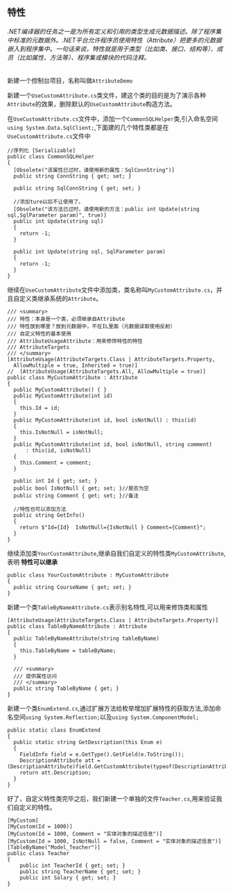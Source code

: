 ## 特性
###### .NET编译器的任务之一是为所有定义和引用的类型生成元数据描述。除了程序集中标准的元数据外。.NET平台允许程序员使用特性（Attribute）把更多的元数据嵌入到程序集中。一句话来说，特性就是用于类型（比如类、接口、结构等）、成员（比如属性、方法等）、程序集或模块的代码注释。
新建一个控制台项目，名称叫做`AttributeDemo`

新建一个`UseCustomAttribute.cs`类文件，建这个类的目的是为了演示各种`Attribute`的效果，删除默认的`UseCustomAttribute`构造方法。

在`UseCustomAttribute.cs`文件中，添加一个`CommonSQLHelper`类,引入命名空间`using System.Data.SqlClient;`,下面建的几个特性类都是在`UseCustomAttribute.cs`文件中

```
//序列化 [Serializable]
public class CommonSQLHelper
{
  [Obsolete("该属性已过时，请使用新的属性：SqlConnString")]
  public string ConnString { get; set; }

  public string SqlConnString { get; set; }

  //添加ture以后不让使用了。
  [Obsolete("该方法已过时，请使用新的方法：public int Update(string sql,SqlParameter param)", true)]
  public int Update(string sql)
  {
    return -1;
  }

  public int Update(string sql, SqlParameter param)
  {
    return -1;
  }
}
```

继续在`UseCustomAttribute`文件中添加类，类名称叫`MyCustomAttribute.cs`，并且自定义类继承系统的`Attribute`。

```
/// <summary>
/// 特性：本身是一个类，必须继承自Attribute
/// 特性放到哪里？放到元数据中，不在IL里面（元数据读取使用反射）
/// 自定义特性的基本使用
/// AttributeUsageAttribute：用来修饰特性的特性
/// AttributeTargets
/// </summary>
[AttributeUsage(AttributeTargets.Class | AttributeTargets.Property,
  AllowMultiple = true, Inherited = true)]
//  [AttributeUsage(AttributeTargets.All, AllowMultiple = true)]
public class MyCustomAttribute : Attribute
{
  public MyCustomAttribute() { }
  public MyCustomAttribute(int id)
  {
    this.Id = id;
  }
  public MyCustomAttribute(int id, bool isNotNull) : this(id)
  {
    this.IsNotNull = isNotNull;
  }
  public MyCustomAttribute(int id, bool isNotNull, string comment)
      : this(id, isNotNull)
  {
    this.Comment = comment;
  }

  public int Id { get; set; }
  public bool IsNotNull { get; set; }//是否为空
  public string Comment { get; set; }//备注

  //特性也可以添加方法
  public string GetInfo()
  {
    return $"Id={Id}  IsNotNull={IsNotNull } Comment={Comment}";
  }
}
```

继续添加类`YourCustomAttribute`,继承自我们自定义的特性类`MyCustomAttribute`,表明 **特性可以继承**

```
public class YourCustomAttribute : MyCustomAttribute
{
  public string CourseName { get; set; }
}
```

新建一个类`TableByNameAttribute.cs`表示别名特性,可以用来修饰类和属性

```
[AttributeUsage(AttributeTargets.Class | AttributeTargets.Property)]
public class TableByNameAttribute : Attribute
{
  public TableByNameAttribute(string tableByName)
  {
    this.TableByName = tableByName;
  }

  /// <summary>
  /// 提供属性访问
  /// </summary>
  public string TableByName { get; }
}
```

新建一个类`EnumExtend.cs`,通过扩展方法给枚举增加扩展特性的获取方法,添加命名空间`using System.Reflection;`以及`using System.ComponentModel;`

```
public static class EnumExtend
{
  public static string GetDescription(this Enum e)
  {
    FieldInfo field = e.GetType().GetField(e.ToString());
    DescriptionAttribute att = (DescriptionAttribute)field.GetCustomAttribute(typeof(DescriptionAttribute));
    return att.Description;
  }
}
```

好了，自定义特性类完毕之后，我们新建一个单独的文件`Teacher.cs`,用来验证我们自定义的特性。

```
[MyCustom]
[MyCustom(Id = 1000)]
[MyCustom(Id = 1000, Comment = "实体对象的描述信息")]
[MyCustom(Id = 1000, IsNotNull = false, Comment = "实体对象的描述信息")]
[TableByName("Model_Teacher")]
public class Teacher
{
    public int TeacherId { get; set; }
    public string TeacherName { get; set; }
    public int Salary { get; set; }
}
```
